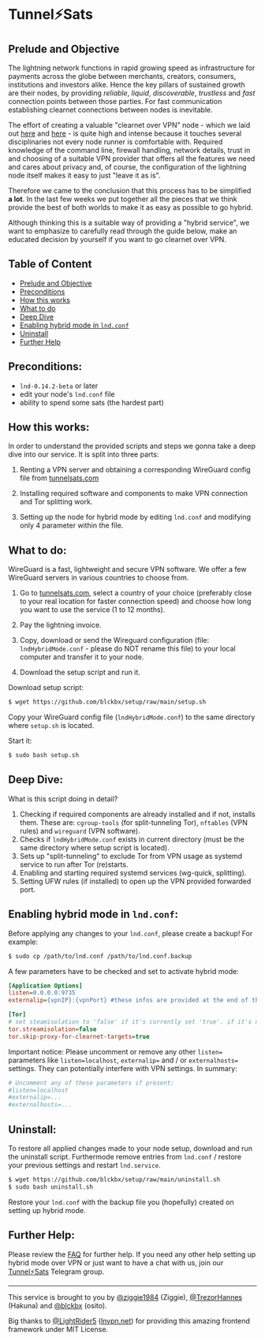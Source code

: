 # Tunnel⚡Sats

## Prelude and Objective ##
The lightning network functions in rapid growing speed as infrastructure for payments across the globe between merchants, creators, consumers, institutions and investors alike. Hence the key pillars of sustained growth are their nodes, by providing _reliable_, _liquid_, _discoverable_, _trustless_ and _fast_ connection points between those parties. For fast communication establishing clearnet connections between nodes is inevitable. 

The effort of creating a valuable "clearnet over VPN" node - which we laid out [here](https://blckbx.github.io/lnd-hybrid-mode/) and [here](https://github.com/TrezorHannes/Dual-LND-Hybrid-VPS) - is quite high and intense because it touches several disciplinaries not every node runner is comfortable with. Required knowledge of the command line, firewall handling, network details, trust in and choosing of a suitable VPN provider that offers all the features we need and cares about privacy and, of course, the configuration of the lightning node itself makes it easy to just "leave it as is".

Therefore we came to the conclusion that this process has to be simplified **a lot**. In the last few weeks we put together all the pieces that we think provide the best of both worlds to make it as easy as possible to go hybrid. 

Although thinking this is a suitable way of providing a "hybrid service", we want to emphasize to carefully read through the guide below, make an educated decision by yourself if you want to go clearnet over VPN.


## Table of Content ##

- [Prelude and Objective](#prelude-and-objective)
- [Preconditions](#preconditions)
- [How this works](#how-this-works)
- [What to do](#what-to-do)
- [Deep Dive](#deep-dive)
- [Enabling hybrid mode in `lnd.conf`](#enabling-hybrid-mode-in-lndconf)
- [Uninstall](#uninstall)
- [Further Help](#further-help)


## Preconditions: ##

- `lnd-0.14.2-beta` or later
- edit your node's `lnd.conf` file
- ability to spend some sats (the hardest part)


## How this works: ##

In order to understand the provided scripts and steps we gonna take a deep dive into our service. It is split into three parts: 

1) Renting a VPN server and obtaining a corresponding WireGuard config file from [tunnelsats.com](https://www.tunnelsats.com)

2) Installing required software and components to make VPN connection and Tor splitting work.

3) Setting up the node for hybrid mode by editing `lnd.conf` and modifying only 4 parameter within the file. 


## What to do: ##

WireGuard is a fast, lightweight and secure VPN software. We offer a few WireGuard servers in various countries to choose from. 
1) Go to [tunnelsats.com](https://www.tunnelsats.com), select a country of your choice (preferably close to your real location for faster connection speed) and choose how long you want to use the service (1 to 12 months).

2) Pay the lightning invoice.

3) Copy, download or send the Wireguard configuration (file: `lndHybridMode.conf` - please do NOT rename this file) to your local computer and transfer it to your node.

4) Download the setup script and run it.

  Download setup script:
  ```sh
  $ wget https://github.com/blckbx/setup/raw/main/setup.sh
  ```

  Copy your WireGuard config file (`lndHybridMode.conf`) to the same directory where `setup.sh` is located.

  Start it:
  ```sh
  $ sudo bash setup.sh
  ```


## Deep Dive: ##

What is this script doing in detail?

1) Checking if required components are already installed and if not, installs them. These are: `cgroup-tools` (for split-tunneling Tor), `nftables` (VPN rules) and `wireguard` (VPN software).
2) Checks if `lndHybridMode.conf` exists in current directory (must be the same directory where setup script is located).
3) Sets up "split-tunneling" to exclude Tor from VPN usage as systemd service to run after Tor (re)starts.
4) Enabling and starting required systemd services (wg-quick, splitting).
5) Setting UFW rules (if installed) to open up the VPN provided forwarded port.


## Enabling hybrid mode in `lnd.conf`: ##

Before applying any changes to your `lnd.conf`, please create a backup! For example:

  ```sh
  $ sudo cp /path/to/lnd.conf /path/to/lnd.conf.backup
  ```

A few parameters have to be checked and set to activate hybrid mode:

  ```ini
  [Application Options]
  listen=0.0.0.0:9735
  externalip={vpnIP}:{vpnPort} #these infos are provided at the end of the setup script
  
  [Tor]
  # set steamisolation to 'false' if it's currently set 'true'. if it's not set at all, just leave it out
  tor.streamisolation=false
  tor.skip-proxy-for-clearnet-targets=true
  ```
  
Important notice: Please uncomment or remove any other `listen=` parameters like `listen=localhost`, `externalip=` and / or `externalhosts=` settings. They can potentially interfere with VPN settings. In summary:

  ```ini
  # Uncomment any of these parameters if present:
  #listen=localhost
  #externalip=...
  #externalhosts=...
  ```


## Uninstall: ##

To restore all applied changes made to your node setup, download and run the uninstall script. Furthermode remove entries from `lnd.conf` / restore your previous settings and restart `lnd.service`.

  ```sh
  $ wget https://github.com/blckbx/setup/raw/main/uninstall.sh
  $ sudo bash uninstall.sh
  ```
Restore your `lnd.conf` with the backup file you (hopefully) created on setting up hybrid mode. 


## Further Help: ##

Please review the [FAQ](FAQ.md) for further help. 
If you need any other help setting up hybrid mode over VPN
or just want to have a chat with us, join our [Tunnel⚡Sats](https://t.me/+NJylaUom-rxjYjU6) Telegram group.

____________________________________________________________

This service is brought to you by [@ziggie1984](https://github.com/ziggie1984) (Ziggie), [@TrezorHannes](https://github.com/TrezorHannes) (Hakuna) and [@blckbx](https://github.com/blckbx) (osito).

Big thanks to [@LightRider5](https://github.com/LightRider5) ([lnvpn.net](https://lnvpn.net)) 
for providing this amazing frontend framework under MIT License.
